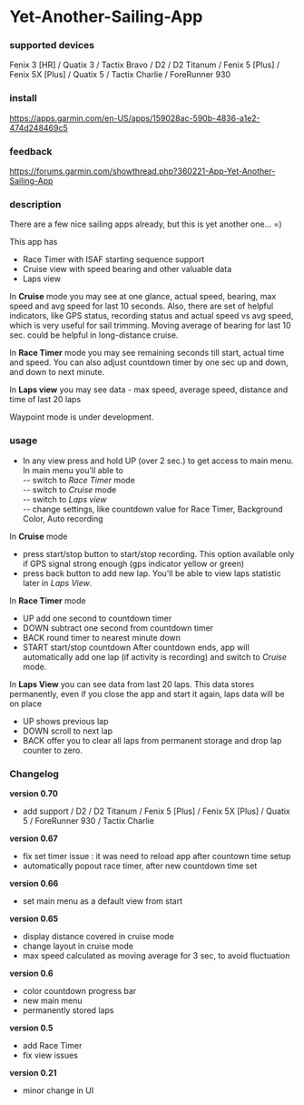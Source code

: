 # Yet-Another-Sailing-App

### supported devices

Fenix 3 [HR] / Quatix 3 / Tactix Bravo / D2 / D2 Titanum /
Fenix 5 [Plus] / Fenix 5X [Plus] / Quatix 5 / Tactix Charlie /
ForeRunner 930

### install

https://apps.garmin.com/en-US/apps/159028ac-590b-4836-a1e2-474d248469c5

### feedback 

https://forums.garmin.com/showthread.php?360221-App-Yet-Another-Sailing-App 

### description

There are a few nice sailing apps already, but this is yet another one... =)   

This app has 
- Race Timer with ISAF starting sequence support 
- Cruise view with speed bearing and other valuable data
- Laps view 

In **Cruise** mode you may see at one glance, actual speed, bearing, max speed and avg speed for last 10 seconds. Also, there are set of helpful indicators, like GPS status, recording status and actual speed vs avg speed, which is very useful for sail trimming.
Moving average of bearing for last 10 sec. could be helpful in long-distance cruise.   

In **Race Timer** mode you may see remaining seconds till start, actual time and speed. You can also adjust countdown timer by one sec up and down, and down to next minute.

In **Laps view** you may see data - max speed, average speed, distance and time of last 20 laps  

Waypoint mode is under development.

### usage

- In any view press and hold UP (over 2 sec.) to get access to main menu.    
	In main menu you'll able to   
   -- switch to *Race Timer* mode  
   -- switch to *Cruise* mode   
   -- switch to *Laps view*  
   -- change settings, like countdown value for Race Timer, Background Color, Auto recording  

In **Cruise** mode     
- press start/stop button to start/stop recording. This option available only if GPS signal strong enough (gps indicator yellow or green)
- press back button to add new lap. You'll be able to view laps statistic later in *Laps View*.  
 
In **Race Timer** mode   
- UP add one second to countdown timer
- DOWN subtract one second from countdown timer
- BACK round timer to nearest minute down 
- START start/stop countdown
After countdown ends, app will automatically add one lap (if activity is recording) and switch to *Cruise* mode.

In **Laps View** you can see data from last 20 laps. This data stores permanently, even if you close the app and start it again, laps data will be on place  
- UP shows previous lap
- DOWN scroll to next lap
- BACK offer you to clear all laps from permanent storage and drop lap counter to zero.  

### Changelog

**version 0.70**
- add support / D2 / D2 Titanum / Fenix 5 [Plus] / Fenix 5X [Plus] / Quatix 5 / ForeRunner 930 / Tactix Charlie

**version 0.67**
- fix set timer issue : it was need to reload app after countown time setup
- automatically popout race timer, after new countdown time set

**version 0.66**
- set main menu as a default view from start 
 
**version 0.65** 
- display distance covered in cruise mode 
- change layout in cruise mode
- max speed calculated as moving average for 3 sec, to avoid fluctuation 
  
**version 0.6**
- color countdown progress bar   
- new main menu   
- permanently stored laps   
   
**version 0.5**  
- add Race Timer   
- fix view issues   
   
**version 0.21**   
- minor change in UI   

